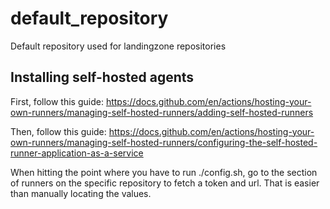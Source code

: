 # default_repository
Default repository used for landingzone repositories

## Installing self-hosted agents

First, follow this guide: https://docs.github.com/en/actions/hosting-your-own-runners/managing-self-hosted-runners/adding-self-hosted-runners

Then, follow this guide: https://docs.github.com/en/actions/hosting-your-own-runners/managing-self-hosted-runners/configuring-the-self-hosted-runner-application-as-a-service

When hitting the point where you have to run ./config.sh, go to the section of runners on the specific repository to fetch a token and url. That is easier than manually locating the values.